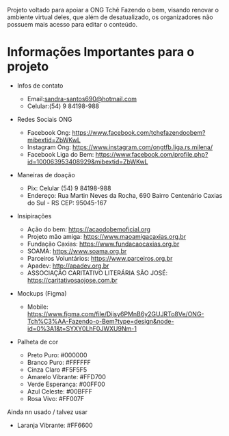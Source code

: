 Projeto voltado para apoiar a ONG Tchê Fazendo o bem, visando renovar o ambiente virtual deles, que além de desatualizado, os organizadores não possuem mais acesso para editar o conteúdo.

# Informações Importantes para o projeto
  * Infos de contato
    - Email:sandra-santos690@hotmail.com
    - Celular:(54) 9 84198-988

  * Redes Sociais ONG
    - Facebook Ong: https://www.facebook.com/tchefazendoobem?mibextid=ZbWKwL
    - Instagram Ong: https://www.instagram.com/ongtfb.liga.rs.milena/
    - Facebook Liga do Bem: https://www.facebook.com/profile.php?id=100063953408929&mibextid=ZbWKwL

  * Maneiras de doação
    - Pix: Celular (54) 9 84198-988
    - Endereço: Rua Martin Neves da Rocha, 690 Bairro Centenário Caxias do Sul - RS CEP: 95045-167

  * Insipirações
    - Ação do bem: https://acaodobemoficial.org
    - Projeto mão amiga: https://www.maoamigacaxias.org.br
    - Fundação Caxias: https://www.fundacaocaxias.org.br
    - SOAMA: https://www.soama.org.br
    - Parceiros Voluntários: https://www.parceiros.org.br
    - Apadev: http://apadev.org.br
    - ASSOCIAÇÃO CARITATIVO LITERÁRIA SÃO JOSÉ: https://caritativosaojose.com.br 

  * Mockups (Figma)
    - Mobile: https://www.figma.com/file/Dijsy6PMnB6y2GUJRTo8Ve/ONG-Tch%C3%AA-Fazendo-o-Bem?type=design&node-id=0%3A1&t=SYXY0LhF0JWXU9Nm-1

  * Palheta de cor
    - Preto Puro: #000000 
    - Branco Puro: #FFFFFF
    - Cinza Claro #F5F5F5 
    - Amarelo Vibrante: #FFD700
    - Verde Esperança: #00FF00
    - Azul Celeste: #00BFFF
    - Rosa Vivo: #FF007F

 Ainda nn usado / talvez usar
 - Laranja Vibrante: #FF6600